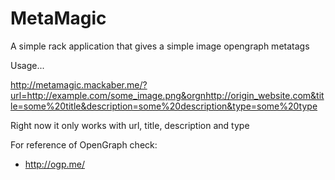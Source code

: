 # MetaMagic
A simple rack application that gives a simple image opengraph metatags

Usage...

http://metamagic.mackaber.me/?url=http://example.com/some_image.png&orgnhttp://origin_website.com&title=some%20title&description=some%20description&type=some%20type

Right now it only works with url, title, description and type

For reference of OpenGraph check:
- http://ogp.me/